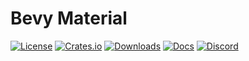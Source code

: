 # Bevy Material

[![License](https://img.shields.io/badge/license-MIT%2FApache-blue.svg)](https://github.com/bevyengine/bevy#license)
[![Crates.io](https://img.shields.io/crates/v/bevy_log.svg)](https://crates.io/crates/bevy_log)
[![Downloads](https://img.shields.io/crates/d/bevy_log.svg)](https://crates.io/crates/bevy_log)
[![Docs](https://docs.rs/bevy_log/badge.svg)](https://docs.rs/bevy_log/latest/bevy_log/)
[![Discord](https://img.shields.io/discord/691052431525675048.svg?label=&logo=discord&logoColor=ffffff&color=7389D8&labelColor=6A7EC2)](https://discord.gg/bevy)
